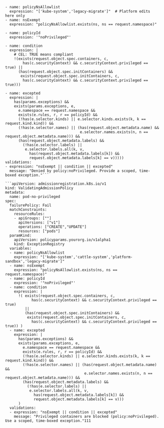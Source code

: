 ```variables:
- name: policyNsAllowlist
  expression: "['kube-system','legacy-migrate']"  # Platform edits here only
- name: nsExempt
  expression: "policyNsAllowlist.exists(ns, ns == request.namespace)"

- name: policyId
  expression: '"noPrivileged"'

- name: condition
  expression: |
    # CEL: TRUE means compliant
    !(exists(request.object.spec.containers, c,
        has(c.securityContext) && c.securityContext.privileged == true) ||
      (has(request.object.spec.initContainers) &&
       exists(request.object.spec.initContainers, c,
        has(c.securityContext) && c.securityContext.privileged == true)))

- name: excepted
  expression: |
    has(params.exceptions) &&
    exists(params.exceptions, e,
      e.namespace == request.namespace &&
      exists(e.rules, r, r == policyId) &&
      (!has(e.selector.kinds) || e.selector.kinds.exists(k, k == request.kind.kind)) &&
      (!has(e.selector.names) || (has(request.object.metadata.name) &&
                                  e.selector.names.exists(n, n == request.object.metadata.name))) &&
      (has(request.object.metadata.labels) &&
        (!has(e.selector.labels) ||
         e.selector.labels.all(k, v,
           has(request.object.metadata.labels[k]) &&
           request.object.metadata.labels[k] == v)))))
validations:
- expression: "nsExempt || condition || excepted"
  message: "Denied by policy:noPrivileged. Provide a scoped, time-boxed exception."```

```apiVersion: admissionregistration.k8s.io/v1
kind: ValidatingAdmissionPolicy
metadata:
  name: pod-no-privileged
spec:
  failurePolicy: Fail
  matchConstraints:
    resourceRules:
    - apiGroups: [""]
      apiVersions: ["v1"]
      operations: ["CREATE","UPDATE"]
      resources: ["pods"]
  paramKind:
    apiVersion: policyparams.yourorg.io/v1alpha1
    kind: ExceptionRegistry
  variables:
  - name: policyNsAllowlist
    expression: "['kube-system','cattle-system','platform-sandbox','legacy-migrate']"
  - name: nsExempt
    expression: "policyNsAllowlist.exists(ns, ns == request.namespace)"
  - name: policyId
    expression: '"noPrivileged"'
  - name: condition
    expression: |
      !( exists(request.object.spec.containers, c,
            has(c.securityContext) && c.securityContext.privileged == true)
         ||
         (has(request.object.spec.initContainers) &&
          exists(request.object.spec.initContainers, c,
            has(c.securityContext) && c.securityContext.privileged == true)) )
  - name: excepted
    expression: |
      has(params.exceptions) &&
      exists(params.exceptions, e,
        e.namespace == request.namespace &&
        exists(e.rules, r, r == policyId) &&
        (!has(e.selector.kinds) || e.selector.kinds.exists(k, k == request.kind.kind)) &&
        (!has(e.selector.names) || (has(request.object.metadata.name) &&
                                    e.selector.names.exists(n, n == request.object.metadata.name))) &&
        (has(request.object.metadata.labels) &&
          (!has(e.selector.labels) ||
           e.selector.labels.all(k, v,
             has(request.object.metadata.labels[k]) &&
             request.object.metadata.labels[k] == v)))
      )
  validations:
  - expression: "nsExempt || condition || excepted"
    message: "Privileged containers are blocked (policy:noPrivileged). Use a scoped, time-boxed exception."111
